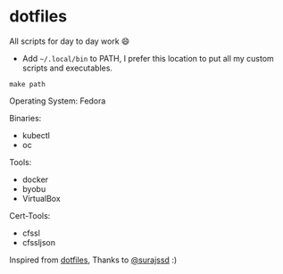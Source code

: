 # dotfiles

All scripts for day to day work :smile:


* Add `~/.local/bin` to PATH, I prefer this location to put all my custom scripts and executables.

```
make path
```

Operating System: Fedora

Binaries:

* kubectl
* oc


Tools:
* docker
* byobu
* VirtualBox

Cert-Tools:
* cfssl
* cfssljson


Inspired from [dotfiles](https://github.com/surajssd/dotfile), Thanks to [@surajssd](https://twitter.com/surajd_) :)
